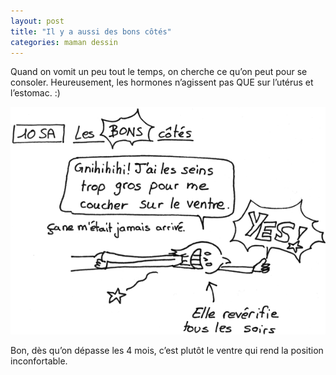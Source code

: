 ```yaml
---
layout: post
title: "Il y a aussi des bons côtés"
categories: maman dessin
---
```


Quand on vomit un peu tout le temps, on cherche ce qu’on peut pour se consoler. Heureusement, les hormones n’agissent pas QUE sur l’utérus et l’estomac.<!-- more --> :)

![Gnihihi ! J'ai les seins trop gros pour me coucher sur le ventre. Ça ne m'était jamais arrivé. (Elle vérifie tous les soirs)](/img/2013/130721.png)

Bon, dès qu’on dépasse les 4 mois, c’est plutôt le ventre qui rend la position inconfortable.
